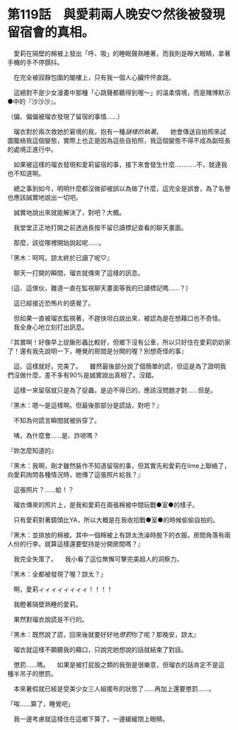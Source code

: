 # 第119話　與愛莉兩人晚安♡然後被發現留宿會的真相。

　愛莉在隔壁的棉被上發出「呼、吸」的睡眠聲熟睡著，而我則是睜大眼睛，拿著手機的手不停顫抖。

　在完全被寂靜包圍的閣樓上，只有我一個人心臟怦怦直跳。

　這絕對不是少女漫畫中那種「心跳聲都聽得到喔～」的溫柔情境，而是賭博默示●中的『沙沙沙』。

（偏、偏偏被瑠衣發現了留宿的事情……）

　瑠衣對於兩次救她於窘境的我，抱有一種*謎樣的執著*。
　她會傳送自拍照來試圖籠絡我這個變態，實際上也正是因為這些自拍照，我這個變態不得不成為副班長的處境正進行中。

　如果被這樣的瑠衣發現和愛莉留宿的事，接下來會發生什麼…………不，就連我也不知道啊。

　總之事到如今，明明什麼都沒做卻被誤以為做了什麼，這完全是誤會，為了名譽也應該誠實地說出一切吧。

　誠實地說出來就能解決了，對吧？大概。

　我堂堂正正地打開之前透過長按不留已讀標記查看的聊天畫面。

　那麼，該從哪裡開始說起呢……。

『黑木：呵呵。諒太終於已讀了呢♡』

　聊天一打開的瞬間，瑠衣就傳來了這樣的訊息。

（這、這傢伙，難道一直在監視聊天畫面等我的已讀標記嗎……？）

　這已經接近恐怖片的感覺了。

　但如果一直被瑠衣監視著，不趕快坦白說出來，被認為是在想藉口也不奇怪。
　我全身心地立刻打出訊息。

『其實啊！好像早上捉鍬形蟲比較好，但鄉下沒有公車，所以只好住在愛莉奶奶家了！還有我先說明一下，睡覺的房間是分開的喔？別想奇怪的事』

　這、這樣就好。完美了。
　雖然最後部分說了個簡單的謊，但這是為了證明我們沒做什麼，差不多有90%是誠實說出真相了。沒錯。

　這樣一來留宿就只是為了捉蟲，是迫不得已的，應該沒問題才對……但是。

『黑木：嗯～是這樣啊。但最後那部分是謊話，對吧？』

　不知為何謊言瞬間就被拆穿了。

　咦，為什麼會……是、詐唬嗎？

『妳怎麼知道的』

『黑木：我啊，剛才雖然裝作不知道留宿的事，但其實先和愛莉在lime上聯絡了，向愛莉詢問各種情況時，她傳了這張照片給我？』

　這張照片？……蛤！？

　瑠衣傳來的照片上，是我和愛莉在兩張棉被中間玩戰●室●的樣子。

　只有愛莉對著鏡頭比YA，所以大概是在我收拾戰●室●的時候偷偷自拍的。

『黑木：並排放的棉被。其中一個棉被上有諒太洗澡時脫下的衣服。房間角落有兩人份的行李。就算這樣還要堅持是分開房間嗎？』

　我完全失策了。
　我小看了這位無懈可擊完美超人的洞察力。

『黑木：全都被發現了喔？諒太？』

　啊，愛莉ィィィィィィィィ！！！！

　我瞪著隔壁熟睡的愛莉。

　果然對瑠衣說謊是不行的。

『黑木：既然說了謊，回來後就要好好地*懲罰*你了呢？那晚安，諒太』

　瑠衣就這樣不願聽我的藉口，只說完她想說的話就結束了對話。

　懲罰……嗎。
　如果是被打屁股之類的我倒是很樂意，但瑠衣的話肯定不是這種半吊子的懲罰。

　本來暑假就已經是受美少女三人組擺布的狀態了……再加上還要懲罰……。

「唉……算了，睡覺吧」

　我一邊考慮就這樣住在這鄉下算了，一邊緩緩閉上眼睛。